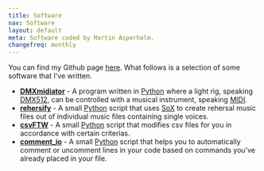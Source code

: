 ```yaml
---
title: Software
nav: Software
layout: default
meta: Software coded by Martin Asperholm.
changefreq: monthly
---
```


You can find my Github page [here](https://github.com/Speldosa). What follows is a selection of some software that I've written.

* [**DMXmidiator**](https://github.com/Speldosa/DMXmidiator) - A program written in [Python](https://www.python.org/) where a light rig, speaking [DMX512](https://en.wikipedia.org/wiki/DMX512), can be controlled with a musical instrument, speaking [MIDI](https://en.wikipedia.org/wiki/MIDI). 
* [**rehersify**](https://github.com/Speldosa/rehersify) - A small [Python](https://www.python.org/) script that uses [SoX](http://sox.sourceforge.net/) to create rehersal music files out of individual music files containing single voices.
* [**csvFTW**](https://github.com/Speldosa/csvFTW) - A small [Python](https://www.python.org/) script that modifies csv files for you in accordance with certain criterias.
* [**comment_io**](https://github.com/Speldosa/comment_io) - A small [Python](https://www.python.org/) script that helps you to automatically comment or uncomment lines in your code based on commands you've already placed in your file.
